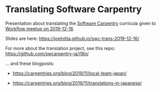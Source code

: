 # Translating Software Carpentry

Presentation about translating the [Software Carpentry](https://software-carpentry.org) curricula given to [Workflow meetup on 2019-12-16](https://github.com/manabuishii/workflow-meetup/wiki/20191216).

Slides are here: https://joelnitta.github.io/swc-trans-2019-12-16/

For more about the translation project, see this repo: https://github.com/swcarpentry-ja/i18n/

... and these blogposts:

- https://carpentries.org/blog/2019/11/local-team-japan/

- https://carpentries.org/blog/2019/11/translations-in-japanese/


